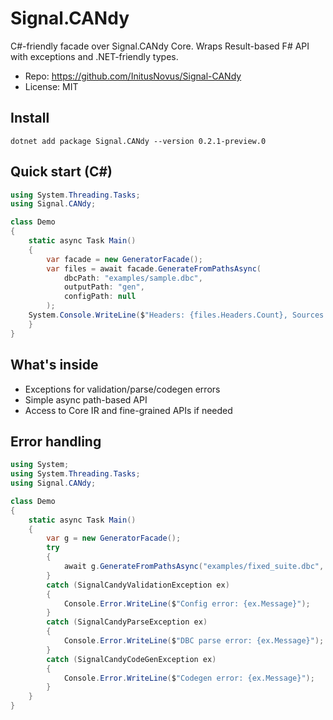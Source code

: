 # Signal.CANdy

C#-friendly facade over Signal.CANdy Core. Wraps Result-based F# API with exceptions and .NET-friendly types.

- Repo: https://github.com/InitusNovus/Signal-CANdy
- License: MIT

## Install

```
dotnet add package Signal.CANdy --version 0.2.1-preview.0
```

## Quick start (C#)

```csharp
using System.Threading.Tasks;
using Signal.CANdy;

class Demo
{
    static async Task Main()
    {
        var facade = new GeneratorFacade();
        var files = await facade.GenerateFromPathsAsync(
            dbcPath: "examples/sample.dbc",
            outputPath: "gen",
            configPath: null
        );
    System.Console.WriteLine($"Headers: {files.Headers.Count}, Sources: {files.Sources.Count}, Others: {files.Others.Count}");
    }
}
```

## What's inside
- Exceptions for validation/parse/codegen errors
- Simple async path-based API
- Access to Core IR and fine-grained APIs if needed

## Error handling

```csharp
using System;
using System.Threading.Tasks;
using Signal.CANdy;

class Demo
{
    static async Task Main()
    {
        var g = new GeneratorFacade();
        try
        {
            await g.GenerateFromPathsAsync("examples/fixed_suite.dbc", "gen", "examples/config.yaml");
        }
        catch (SignalCandyValidationException ex)
        {
            Console.Error.WriteLine($"Config error: {ex.Message}");
        }
        catch (SignalCandyParseException ex)
        {
            Console.Error.WriteLine($"DBC parse error: {ex.Message}");
        }
        catch (SignalCandyCodeGenException ex)
        {
            Console.Error.WriteLine($"Codegen error: {ex.Message}");
        }
    }
}
```
